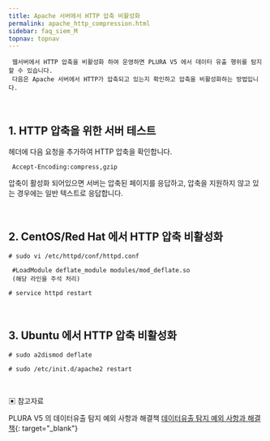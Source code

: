 ```yaml
---
title: Apache 서버에서 HTTP 압축 비활성화
permalink: apache_http_compression.html
sidebar: faq_siem_M
topnav: topnav
---
```


     웹서버에서 HTTP 압축을 비활성화 하여 운영하면 PLURA V5 에서 데이터 유출 행위를 탐지할 수 있습니다.
     다음은 Apache 서버에서 HTTP가 압축되고 있는지 확인하고 압축을 비활성화하는 방법입니다.

<br />

## 1. HTTP 압축을 위한 서버 테스트

 헤더에 다음 요청을 추가하여 HTTP 압축을 확인합니다.

     Accept-Encoding:compress,gzip

 압축이 활성화 되어있으면 서버는 압축된 페이지를 응답하고, 압축을 지원하지 않고 있는 경우에는 일반 텍스트로 응답합니다.

 <br />

## 2. CentOS/Red Hat 에서 HTTP 압축 비활성화

`# sudo vi /etc/httpd/conf/httpd.conf`

     #LoadModule deflate_module modules/mod_deflate.so
     (해당 라인을 주석 처리)

`# service httpd restart`

<br />

## 3. Ubuntu 에서 HTTP 압축 비활성화

`# sudo a2dismod deflate`

`# sudo /etc/init.d/apache2 restart`

<br />

▣ 참고자료

 PLURA V5 의 데이터유출 탐지 예외 사항과 해결책
[데이터유출 탐지 예외 사항과 해결책](https://qubitsec.github.io/data_exfiltration_solution.html){: target="_blank"}